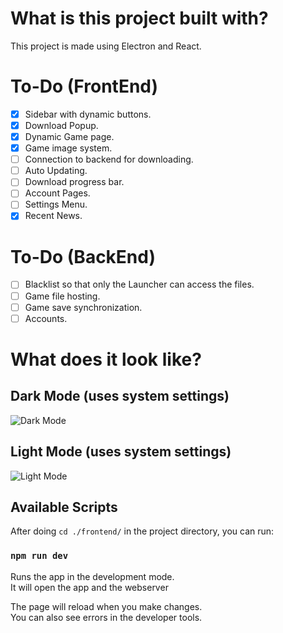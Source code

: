 # What is this project built with?

This project is made using Electron and React.

# To-Do (FrontEnd)

- [x] Sidebar with dynamic buttons.
- [x] Download Popup.
- [x] Dynamic Game page.
- [x] Game image system.
- [ ] Connection to backend for downloading.
- [ ] Auto Updating.
- [ ] Download progress bar.
- [ ] Account Pages.
- [ ] Settings Menu.
- [x] Recent News.

# To-Do (BackEnd)

- [ ] Blacklist so that only the Launcher can access the files.
- [ ] Game file hosting.
- [ ] Game save synchronization.
- [ ] Accounts.

# What does it look like?

## Dark Mode (uses system settings)

![Dark Mode](https://github.com/superlopez-real/CanaryCoders-Launcher/blob/master/DarkMode.png?raw=true)

## Light Mode (uses system settings)

![Light Mode](https://github.com/superlopez-real/CanaryCoders-Launcher/blob/master/LightMode.png?raw=true)

## Available Scripts

After doing `cd ./frontend/` in the project directory, you can run:

### `npm run dev`

Runs the app in the development mode.\
It will open the app and the webserver

The page will reload when you make changes.\
You can also see errors in the developer tools.
